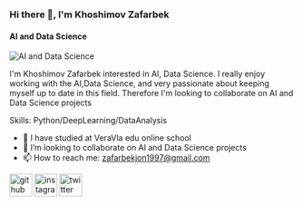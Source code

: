 ### Hi there 👋, I'm Khoshimov Zafarbek
#### AI and Data Science
![AI and Data Science](https://pbs.twimg.com/profile_banners/1449976696392671234/1674396927/1500x500)

I'm Khoshimov Zafarbek interested in AI, Data Science.  I really enjoy working with the AI,Data Science, and very passionate about keeping myself up to date in this field. Therefore I'm looking to collaborate on AI and Data Science projects

Skills: Python/DeepLearning/DataAnalysis

- 🌱 I have studied at VeraVla edu online school 
- 👯 I’m looking to collaborate on AI and Data Science projects 
- 📫 How to reach me: zafarbekjon1997@gmail.com 

[<img src='https://cdn.jsdelivr.net/npm/simple-icons@3.0.1/icons/github.svg' alt='github' height='40'>](https://github.com/zafarbekhoshimov)  [<img src='https://cdn.jsdelivr.net/npm/simple-icons@3.0.1/icons/instagram.svg' alt='instagram' height='40'>](https://www.instagram.com/@zfre_ak/)  [<img src='https://cdn.jsdelivr.net/npm/simple-icons@3.0.1/icons/twitter.svg' alt='twitter' height='40'>](https://twitter.com/@bloodfallen097)  
